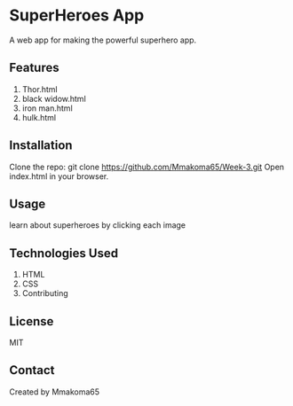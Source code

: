 # SuperHeroes App
A web app for making the powerful superhero app.

## Features
1. Thor.html
2. black widow.html
3. iron man.html
4. hulk.html
 

## Installation
Clone the repo: git clone https://github.com/Mmakoma65/Week-3.git
Open index.html in your browser.

## Usage
learn about superheroes by clicking each image
## Technologies Used
1. HTML
2. CSS
3. Contributing

## License
MIT

## Contact
Created by Mmakoma65


